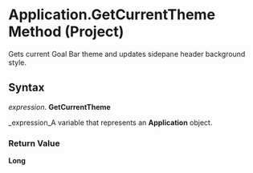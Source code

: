 
# Application.GetCurrentTheme Method (Project)

Gets current Goal Bar theme and updates sidepane header background style.


## Syntax

 _expression_. **GetCurrentTheme**

 _expression_A variable that represents an  **Application** object.


### Return Value

 **Long**

